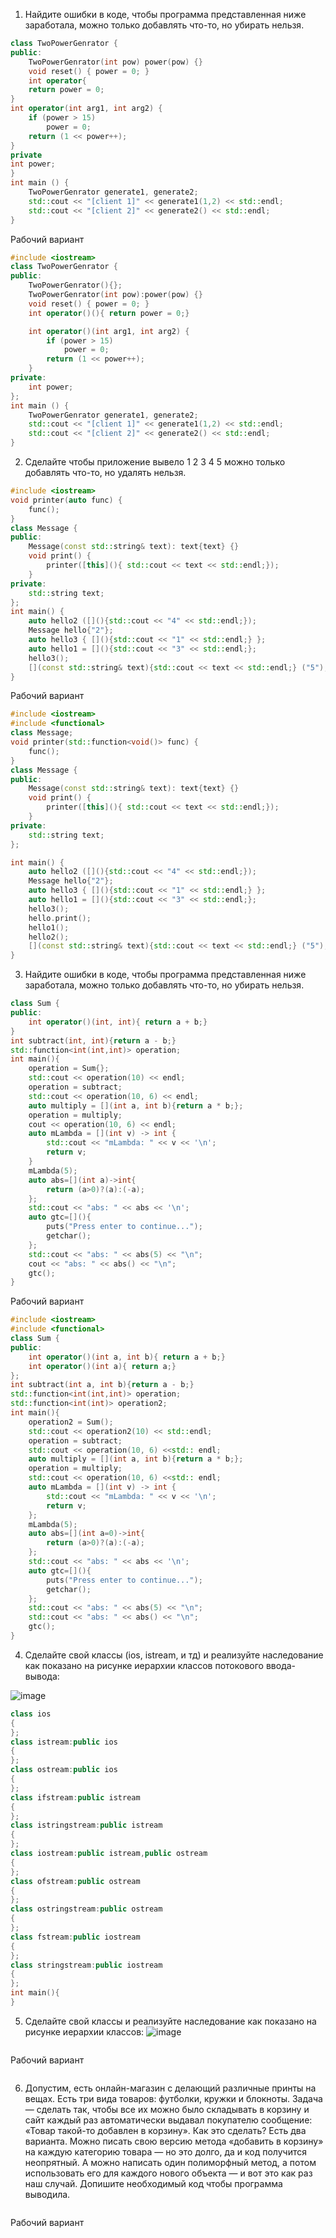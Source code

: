 1) Найдите ошибки в коде, чтобы программа представленная ниже заработала, можно
только добавлять что-то, но убирать нельзя.
```cpp
class TwoPowerGenrator {
public:
    TwoPowerGenrator(int pow) power(pow) {}
    void reset() { power = 0; }
    int operator{
    return power = 0;
}
int operator(int arg1, int arg2) {
    if (power > 15)
        power = 0;
    return (1 << power++);
}
private
int power;
}
int main () {
    TwoPowerGenrator generate1, generate2;
    std::cout << "[client 1]" << generate1(1,2) << std::endl;
    std::cout << "[client 2]" << generate2() << std::endl;
}
```
Рабочий вариант
```cpp
#include <iostream>
class TwoPowerGenrator {
public:
    TwoPowerGenrator(){};
    TwoPowerGenrator(int pow):power(pow) {}
    void reset() { power = 0; }
    int operator()(){ return power = 0;}

    int operator()(int arg1, int arg2) {
        if (power > 15)
            power = 0;
        return (1 << power++);
    }
private:
    int power;
};
int main () {
    TwoPowerGenrator generate1, generate2;
    std::cout << "[client 1]" << generate1(1,2) << std::endl;
    std::cout << "[client 2]" << generate2() << std::endl;
}

```
2) Сделайте чтобы приложение вывело
1
2
3
4
5
можно только добавлять что-то, но удалять нельзя.
```cpp
#include <iostream>
void printer(auto func) {
    func();
}
class Message {
public:
    Message(const std::string& text): text{text} {}
    void print() {
        printer([this](){ std::cout << text << std::endl;});
    }
private:
    std::string text;
};
int main() {
    auto hello2 ([](){std::cout << "4" << std::endl;});
    Message hello{"2"};
    auto hello3 { [](){std::cout << "1" << std::endl;} };
    auto hello1 = [](){std::cout << "3" << std::endl;};
    hello3();
    [](const std::string& text){std::cout << text << std::endl;} ("5");
}
```
Рабочий вариант
```cpp
#include <iostream>
#include <functional>
class Message;
void printer(std::function<void()> func) {
    func();
}
class Message {
public:
    Message(const std::string& text): text{text} {}
    void print() {
        printer([this](){ std::cout << text << std::endl;});
    }
private:
    std::string text;
};

int main() {
    auto hello2 ([](){std::cout << "4" << std::endl;});
    Message hello{"2"};
    auto hello3 { [](){std::cout << "1" << std::endl;} };
    auto hello1 = [](){std::cout << "3" << std::endl;};
    hello3();
    hello.print();
    hello1();
    hello2();
    [](const std::string& text){std::cout << text << std::endl;} ("5");
}
```
3) Найдите ошибки в коде, чтобы программа представленная ниже заработала, можно
только добавлять что-то, но убирать нельзя.
```cpp
class Sum {
public:
    int operator()(int, int){ return a + b;}
}
int subtract(int, int){return a - b;}
std::function<int(int,int)> operation;
int main(){
    operation = Sum{};
    std::cout << operation(10) << endl;
    operation = subtract;
    std::cout << operation(10, 6) << endl;
    auto multiply = [](int a, int b){return a * b;};
    operation = multiply;
    cout << operation(10, 6) << endl;
    auto mLambda = [](int v) -> int {
        std::cout << "mLambda: " << v << '\n';
        return v;
    }
    mLambda(5);
    auto abs=[](int a)->int{
        return (a>0)?(a):(-a);
    };
    std::cout << "abs: " << abs << '\n';
    auto gtc=[](){
        puts("Press enter to continue...");
        getchar();
    };
    std::cout << "abs: " << abs(5) << "\n";
    cout << "abs: " << abs() << "\n";
    gtc();
}

```
Рабочий вариант
```cpp
#include <iostream>
#include <functional>
class Sum {
public:
    int operator()(int a, int b){ return a + b;}
    int operator()(int a){ return a;}
};
int subtract(int a, int b){return a - b;}
std::function<int(int,int)> operation;
std::function<int(int)> operation2;
int main(){
    operation2 = Sum();
    std::cout << operation2(10) << std::endl;
    operation = subtract;
    std::cout << operation(10, 6) <<std:: endl;
    auto multiply = [](int a, int b){return a * b;};
    operation = multiply;
    std::cout << operation(10, 6) <<std:: endl;
    auto mLambda = [](int v) -> int {
        std::cout << "mLambda: " << v << '\n';
        return v;
    };
    mLambda(5);
    auto abs=[](int a=0)->int{
        return (a>0)?(a):(-a);
    };
    std::cout << "abs: " << abs << '\n';
    auto gtc=[](){
        puts("Press enter to continue...");
        getchar();
    };
    std::cout << "abs: " << abs(5) << "\n";
    std::cout << "abs: " << abs() << "\n";
    gtc();
}
```
4) Сделайте свой классы (ios, istream, и тд) и реализуйте наследование как показано на
рисунке иерархии классов потокового ввода-вывода:

![image](https://github.com/user-attachments/assets/1652645b-9df2-4bd5-b647-c2f623a3d8e8)
```cpp
class ios
{
};
class istream:public ios
{
};
class ostream:public ios
{
};
class ifstream:public istream
{
};
class istringstream:public istream
{
};
class iostream:public istream,public ostream
{
};
class ofstream:public ostream
{
};
class ostringstream:public ostream
{
};
class fstream:public iostream
{
};
class stringstream:public iostream
{
};
int main(){
}
```
5) Сделайте свой классы и реализуйте наследование как показано на рисунке иерархии
классов:
![image](https://github.com/user-attachments/assets/8b968fc2-5cfc-401f-9986-4d49f1e320f9)
```cpp
```
Рабочий вариант
```cpp
```
6) Допустим, есть онлайн-магазин с делающий различные принты на вещах. Есть три вида
товаров: футболки, кружки и блокноты. Задача — сделать так, чтобы все их можно было
складывать в корзину и сайт каждый раз автоматически выдавал покупателю сообщение:
«Товар такой-то добавлен в корзину». Как это сделать?
Есть два варианта. Можно писать свою версию метода «добавить в корзину» на каждую
категорию товара — но это долго, да и код получится неопрятный. А можно написать
один полиморфный метод, а потом использовать его для каждого нового объекта — и вот
это как раз наш случай. Допишите необходимый код чтобы программа выводила.
```cpp
```
Рабочий вариант
```cpp
```
